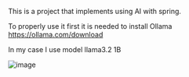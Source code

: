 This is a project that implements using AI with spring.

To properly use it first it is needed to install Ollama
https://ollama.com/download

In my case I use model llama3.2 1B 

![image](https://github.com/user-attachments/assets/90b548f3-d191-4750-8d6b-cfbf24172d76)


